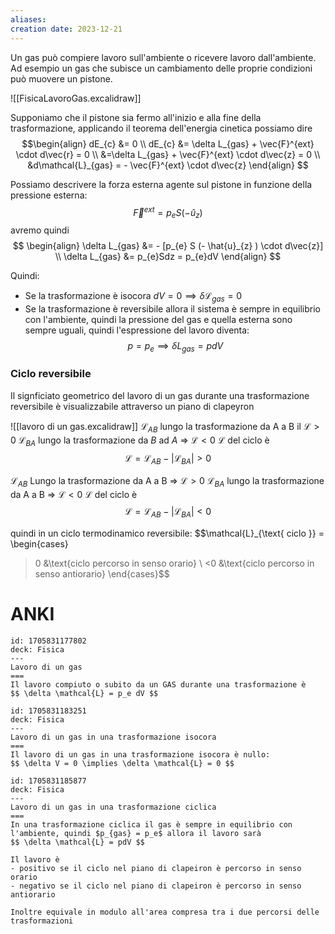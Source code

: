 ```yaml
---
aliases: 
creation date: 2023-12-21
---
```


Un gas può compiere lavoro sull'ambiente o ricevere lavoro dall'ambiente. Ad esempio un gas che subisce un cambiamento delle proprie condizioni può muovere un pistone.

![[FisicaLavoroGas.excalidraw]]

Supponiamo che il pistone sia fermo all'inizio e alla fine della trasformazione, applicando il teorema dell'energia cinetica possiamo dire
$$\begin{align}
 dE_{c} &= 0 \\
dE_{c} &= \delta L_{gas} + \vec{F}^{ext} \cdot d\vec{r} = 0 \\
&=\delta L_{gas} + \vec{F}^{ext} \cdot d\vec{z} = 0 \\
&d\mathcal{L}_{gas} = - \vec{F}^{ext} \cdot d\vec{z}
\end{align} $$

Possiamo descrivere la forza esterna agente sul pistone in funzione della pressione esterna:
$$ \vec{F}^{ext} = p_{e}S(-\hat{u}_{z}) $$
avremo quindi
$$ \begin{align}
\delta L_{gas} &= - [p_{e} S (- \hat{u}_{z} ) \cdot d\vec{z}] \\
\delta L_{gas} &= p_{e}Sdz = p_{e}dV
\end{align} $$

Quindi:
- Se la trasformazione è isocora $dV=0 \implies \delta \mathcal{L}_{gas} =0$
- Se la trasformazione è reversibile allora il sistema è sempre in equilibrio con l'ambiente, quindi la pressione del gas e quella esterna sono sempre uguali, quindi l'espressione del lavoro diventa:
$$ p = p_{e} \implies \delta L_{gas} = pdV  $$

### Ciclo reversibile
Il signficiato geometrico del lavoro di un gas durante una trasformazione reversibile è visualizzabile attraverso un piano di clapeyron

![[lavoro di un gas.excalidraw]]
$\mathcal{L}_{AB}$ lungo la trasformazione da A a B il $\mathcal{L} > 0$
$\mathcal{L}_{BA}$ lungo la trasformazione da $B$ ad $A$ => $\mathcal{L} < 0$
$\mathcal{L}$ del ciclo è $$\mathcal{L} = \mathcal{L}_{AB} - |\mathcal{L}_{BA}| > 0$$


$\mathcal{L}_{AB}$ Lungo la trasformazione da A a B => $\mathcal{L} > 0$
$\mathcal{L}_{BA}$ lungo la trasformazione da A a B => $\mathcal{L} < 0$
$\mathcal{L}$ del ciclo è $$\mathcal{L} = \mathcal{L}_{AB} - |\mathcal{L}_{BA}| < 0$$


quindi in un ciclo termodinamico reversibile:
$$\mathcal{L}_{\text{ ciclo }} = \begin{cases}
>0 &\text{ciclo percorso in senso orario} \\
<0 &\text{ciclo percorso in senso antiorario}
\end{cases}$$

# ANKI


```anki
id: 1705831177802
deck: Fisica
---
Lavoro di un gas
===
Il lavoro compiuto o subito da un GAS durante una trasformazione è 
$$ \delta \mathcal{L} = p_e dV $$
```


```anki
id: 1705831183251
deck: Fisica
---
Lavoro di un gas in una trasformazione isocora
===
Il lavoro di un gas in una trasformazione isocora è nullo:
$$ \delta V = 0 \implies \delta \mathcal{L} = 0 $$
```


```anki
id: 1705831185877
deck: Fisica
---
Lavoro di un gas in una trasformazione ciclica
===
In una trasformazione ciclica il gas è sempre in equilibrio con l'ambiente, quindi $p_{gas} = p_e$ allora il lavoro sarà
$$ \delta \mathcal{L} = pdV $$

Il lavoro è 
- positivo se il ciclo nel piano di clapeiron è percorso in senso orario
- negativo se il ciclo nel piano di clapeiron è percorso in senso antiorario

Inoltre equivale in modulo all'area compresa tra i due percorsi delle trasformazioni
```
